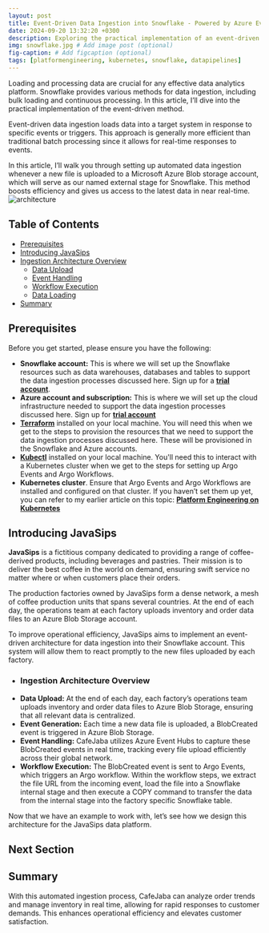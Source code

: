 ```yaml
---
layout: post
title: Event-Driven Data Ingestion into Snowflake - Powered by Azure Event Hub, Argo Events, and Argo Workflows
date: 2024-09-20 13:32:20 +0300
description: Exploring the practical implementation of an event-driven architecture for seamless data ingestion into Snowflake, utilizing Microsoft Azure External Stages, Event Hubs, Argo Events, and Argo Workflows.
img: snowflake.jpg # Add image post (optional)
fig-caption: # Add figcaption (optional)
tags: [platformengineering, kubernetes, snowflake, datapipelines]
---
```

Loading and processing data are crucial for any effective data analytics platform. Snowflake provides various methods for data ingestion, including bulk loading and continuous processing. In this article, I’ll dive into the practical implementation of the event-driven method.

Event-driven data ingestion loads data into a target system in response to specific events or triggers. This approach is generally more efficient than traditional batch processing since it allows for real-time responses to events.

In this article, I’ll walk you through setting up automated data ingestion whenever a new file is uploaded to a Microsoft Azure Blob storage account, which will serve as our named external stage for Snowflake. This method boosts efficiency and gives us access to the latest data in near real-time.
![architecture](https://github.com/user-attachments/assets/c37fd0af-aa9a-432c-9add-da76e24cb7a1)
## Table of Contents
- [Prerequisites ](#prerequisites)
- [Introducing JavaSips ](#introducing-java-sips)
- [Ingestion Architecture Overview ](#Ingestion-architecture-overview)
  - [Data Upload](#data-upload)
  - [Event Handling ](#event-handling)
  - [Workflow Execution ](#workflow-execution)
  - [Data Loading ](#data-loading)
- [Summary ](#summary)

## Prerequisites
Before you get started, please ensure you have the following:

- **Snowflake account:** This is where we will set up the Snowflake resources such as data warehouses, databases and tables to support the data ingestion processes discussed here. Sign up for a **[trial account](https://signup.snowflake.com/?utm_source=google&utm_medium=paidsearch&utm_campaign=na-us-en-brand-trial-exact&utm_content=go-eta-evg-ss-free-trial&utm_term=c-g-snowflake%20trial%20account-e&_bt=579123129595&_bk=snowflake%20trial%20account&_bm=e&_bn=g&_bg=136172947348&gclsrc=aw.ds&gad_source=1&gclid=Cj0KCQjw3bm3BhDJARIsAKnHoVWVpbV2-xagFD0LBmC-kxgnMcg0cH1afvWSLIko69Y0DtP6mnHRUCYaAjUREALw_wcB)**.
- **Azure account and subscription:** This is where we will set up the cloud infrastructure needed to support the data ingestion processes discussed here. Sign up for **[trial account](https://azure.microsoft.com/en-gb/pricing/offers/ms-azr-0044p/)**
- **[Terraform](https://developer.hashicorp.com/terraform/tutorials/aws-get-started/install-cli)** installed on your local machine. You will need this when we get to the steps to provision the resources that we need to support the data ingestion processes discussed here. These will be provisioned in the Snowflake and Azure accounts.
- **[Kubectl](https://kubernetes.io/docs/tasks/tools/)** installed on your local machine. You'll need this to interact with a Kubernetes cluster when we get to the steps for setting up Argo Events and Argo Workflows.
- **Kubernetes cluster**. Ensure that Argo Events and Argo Workflows are installed and configured on that cluster. If you haven’t set them up yet, you can refer to my earlier article on this topic: **[Platform Engineering on Kubernetes](https://musana.engineering/platform-engineering-on-k8s-part1/)**

## Introducing JavaSips
**JavaSips** is a fictitious company dedicated to providing a range of coffee-derived products, including beverages and pastries. Their mission is to deliver the best coffee in the world on demand, ensuring swift service no matter where or when customers place their orders.

The production factories owned by JavaSips form a dense network, a mesh of coffee production units that spans several countries. At the end of each day, the operations team at each factory uploads inventory and order data files to an Azure Blob Storage account.

To improve operational efficiency, JavaSips aims to implement an event-driven architecture for data ingestion into their Snowflake account. This system will allow them to react promptly to the new files uploaded by each factory.

- ### Ingestion Architecture Overview
- **Data Upload:** At the end of each day, each factory’s operations team uploads inventory and order data files to Azure Blob Storage, ensuring that all relevant data is centralized.
- **Event Generation:** Each time a new data file is uploaded, a BlobCreated event is triggered in Azure Blob Storage.
- **Event Handling:** CafeJaba utilizes Azure Event Hubs to capture these BlobCreated events in real time, tracking every file upload efficiently across their global network.
- **Workflow Execution:** The BlobCreated event is sent to Argo Events, which triggers an Argo workflow. Within the workflow steps, we extract the file URL from the incoming event, load the file into a Snowflake internal stage and then execute a COPY command to transfer the data from the internal stage into the factory specific Snowflake table.

Now that we have an example to work with, let’s see how we design this architecture for the JavaSips data platform.

## Next Section


## Summary
With this automated ingestion process, CafeJaba can analyze order trends and manage inventory in real time, allowing for rapid responses to customer demands. This enhances operational efficiency and elevates customer satisfaction.

